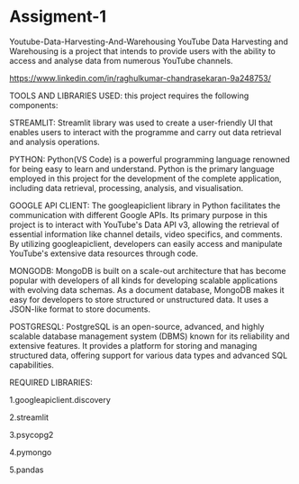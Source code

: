 # Assigment-1
Youtube-Data-Harvesting-And-Warehousing YouTube Data Harvesting and Warehousing is a project that intends to provide users with the ability to access and analyse data from numerous YouTube channels.

https://www.linkedin.com/in/raghulkumar-chandrasekaran-9a248753/

TOOLS AND LIBRARIES USED: this project requires the following components:

STREAMLIT: Streamlit library was used to create a user-friendly UI that enables users to interact with the programme and carry out data retrieval and analysis operations.

PYTHON: Python(VS Code) is a powerful programming language renowned for being easy to learn and understand. Python is the primary language employed in this project for the development of the complete application, including data retrieval, processing, analysis, and visualisation.

GOOGLE API CLIENT: The googleapiclient library in Python facilitates the communication with different Google APIs. Its primary purpose in this project is to interact with YouTube's Data API v3, allowing the retrieval of essential information like channel details, video specifics, and comments. By utilizing googleapiclient, developers can easily access and manipulate YouTube's extensive data resources through code.

MONGODB: MongoDB is built on a scale-out architecture that has become popular with developers of all kinds for developing scalable applications with evolving data schemas. As a document database, MongoDB makes it easy for developers to store structured or unstructured data. It uses a JSON-like format to store documents.

POSTGRESQL: PostgreSQL is an open-source, advanced, and highly scalable database management system (DBMS) known for its reliability and extensive features. It provides a platform for storing and managing structured data, offering support for various data types and advanced SQL capabilities.

REQUIRED LIBRARIES:

1.googleapiclient.discovery

2.streamlit

3.psycopg2

4.pymongo

5.pandas

